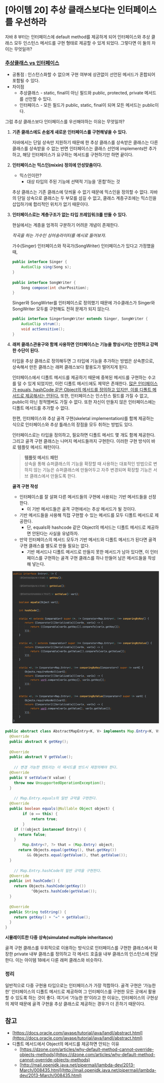 # [아이템 20] 추상 클래스보다는 인터페이스를 우선하라

자바 8 부터는 인터페이스에 default method를 제공하게 되어 인터페이스와 추상 클래스 모두 인스턴스 메서드를 구현 형태로 제공할 수 있게 되었다. 그렇다면 이 둘의 차이는 무엇일까?

### [추상클래스 vs 인터페이스](https://docs.oracle.com/javase/tutorial/java/IandI/abstract.html)

- 공통점 : 인스턴스화할 수 없으며 구현 여부에 상관없이 선언된 메서드가 혼합되어 포함될 수 있다.
- 차이점
    - 추상클래스 - static, final이 아닌 필드와 public, protected, private 메서드를 선언할 수 있다.
    - 인터페이스 - 모든 필드가 public, static, final이 되며 모든 메서드는 public이다.

그럼 추상 클래스보다 인터페이스를 우선해야하는 이유는 무엇일까?

1. **기존 클래스에도 손쉽게 새로운 인터페이스를 구현해넣을 수 있다.**

   자바에서는 단일 상속만 지원하기 때문에 한 추상 클래스를 상속받은 클래스는 다른 클래스를 상속받을 수 없는 반면 인터페이스는 클래스 선언에 implements만 추가하고, 해당 인터페이스가 요구하는 메서드를 구현하기만 하면 끝이다.

2. **인터페이스는 믹스인(mixin) 정의에 안성맞춤이다.**
    - 믹스인이란?
        - 대상 타입의 주된 기능에 선택적 기능을 ‘혼합’하는 것

   추상 클래스는 기존 클래스에 덧씌울 수 없기 때문에 믹스인을 정의할 수 없다. 자바의 단일 상속으로 클래스는 두 부모를 섬길 수 없고, 클래스 계층구조에는 믹스인을 삽입하기에 합리적인 위치가 없기 때문이다.

3. **인터페이스로는 계층구조가 없는 타입 프레임워크를 만들 수 있다.**

   현실에서는 계층을 엄격히 구분하기 어려운 개념이 존재한다.

   *작곡을 하는 가수인 싱어송라이터를 예시로 들어보자*.

   가수(Singer) 인터페이스와 작곡가(SongWriter) 인터페이스가 있다고 가정했을때,

    ```java
    public interface Singer {
    	AudioClip sing(Song s);
    }
    
    public interface SongWriter {
    	Song compose(int charPosition);
    }
    ```

   Singer와 SongWirter를 인터페이스로 정의했기 때문에 가수클래스가 Singer와 SongWriter 모두를 구현해도 전혀 문제가 되지 않는다.

    ```java
    public interface SingerSongWriter extends Singer, SongWriter {
    	AudioClip strum();
    	void actSensitive();
    }
    ```


4. **래퍼 클래스관용구와 함께 사용하면 인터페이스는 기능을 향상시키는 안전하고 강력한 수단이 된다.**

   타입을 추상 클래스로 정의해두면 그 타입에 기능을 추가하는 방법은 상속뿐으로, 상속해서 만든 클래스는 래퍼 클래스보다 활용도가 떨어지게 된다.

   인터페이스에서 디폴트 메서드를 제공하기 때문에 중복된 메서드를 구현하는 수고를 덜 수 있게 되었지만, 이런 디폴트 메서드에도 제약은 존재한다. [많은 인터페이스가 equals, hashCode 같은 Object의 메서드를 정의하고 있지만, 이를 디폴트 메서드로 제공해서는 안된다.](https://dzone.com/articles/why-default-method-cannot-override-objects-methods) 또한, 인터페이스는 인스턴스 필드를 가질 수 없고, public이 아닌 정적멤버도 가질 수 없다. 또한 자신이 만들지 않은 인터페이스에는 디폴트 메서드를 추가할 수 없다.

   한편, 인터페이스와 추상 골격 구현(skeletal implementation)를 함께 제공하는 식으로 인터페이스와 추상 틀래스의 장점을 모두 취하는 방법도 있다.

   인터페이스로는 타입을 정의하고, 필요하면 디폴트 메서드 몇 개도 함께 제공한다. 그리고 골격 구현 클래스는 나머지 메서드들까지 구현한다. 이러한 구현 방식이 바로 템플릿 메서드 패턴이다.

   > **템플릿 메서드 패턴**<br/>
   상속을 통해 슈퍼클래스의 기능을 확장할 때 사용하는 대표적인 방법으로 변하지 않는 기능은 슈퍼클래스에 만들어두고 자주 변경되며 확장할 기능은 서브 클래스에서 만들도록 한다.
   >

   **골격 구현 작성**

    - 인터페이스를 잘 살펴 다른 메서드들의 구현에 사용되는 기반 메서드들을 선정한다.
        - 이 기반 메서드들은 골격 구현에서는 추상 메서드가 될 것이다.
    - 기반 메서드들을 사용해 직접 구현할 수 있는 메서드를 모두 디폴트 메서드로 제공한다.
        - 단, equals와 hashcode 같은 Object의 메서드는 디폴트 메서드로 제공하면 안된다는 사실을 유념하자.
    - 만약 인터페이스의 메서드 모두가 기반 메서드와 디폴트 메서드가 된다면 골격 구현 클래스를 별도로 만들 필요는 없다.
        - 기반 메서드나 디폴트 메서드로 만들지 못한 메서드가 남아 있다면, 이 인터페이스를 구현하는 골격 구현 클래스를 하나 만들어 남은 메서드들을 작성해 넣는다.

   ![map.entry](img/map_entry.png)

```java
public abstract class AbstractMapEntry<K, V> implements Map.Entry<K, V> {
  @Override
  public abstract K getKey();

  @Override
  public abstract V getValue();

	// 변경 가능한 엔트리는 이 메서드를 반드시 재정의해야 한다.
  @Override
  public V setValue(V value) {
    throw new UnsupportedOperationException();
  }

	// Map.Entry.equals의 일반 규약을 구현한다.
  @Override
  public boolean equals(@Nullable Object object) {
		if (o == this) {
			return true;
		}
    if (!(object instanceof Entry)) {
      return false;
    }
		Map.Entry<?, ?> that = (Map.Entry) object;
      return Objects.equal(getKey(), that.getKey())
          && Objects.equal(getValue(), that.getValue());
  }

	// Map.Entry.hashCode의 일반 규약을 구현한다.
  @Override
  public int hashCode() {
    return Objects.hashCode(getKey())
			^Objects.hashCode(getValue());
  }

  @Override
  public String toString() {
    return getKey() + "=" + getValue();
  }
}
```

**시뮬레이트한 다중 상속(simulated multiple inheritance)**

골격 구현 클래스를 우회적으로 이용하는 방식으로 인터페이스를 구현한 클래스에서 확장한 private 내부 클래스를 정의하고 각 메서드 호출을 내부 클래스의 인스턴스에 전달한다. 이는 아이템 18에서 다룬 래퍼 클래스와 비슷하다.

### 정리
일반적으로 다중 구현용 타입으로는 인터페이스가 가장 적합하다. 골격 구현은 ‘가능한 한' 인터페이스의 디폴트 메서드로 제공하여 그 인터페이스를 구현한 모든 곳에서 활용할 수 있도록 하는 것이 좋다. 여기서 ‘가능한 한'이라고 한 이유는, 인터페이스의 구현상의 제약 때문에 골격 구현을 추상 클래스로 제공하는 경우가 더 흔하기 때문이다.

## 참고

- [https://docs.oracle.com/javase/tutorial/java/IandI/abstract.html](https://docs.oracle.com/javase/tutorial/java/IandI/abstract.html)
- 디폴트 메서드에서 Object의 메서드를 제공하면 안되는 이유
    - [https://dzone.com/articles/why-default-method-cannot-override-objects-methods](https://dzone.com/articles/why-default-method-cannot-override-objects-methods)
    - [http://mail.openjdk.java.net/pipermail/lambda-dev/2013-March/008435.html](http://mail.openjdk.java.net/pipermail/lambda-dev/2013-March/008435.html)
